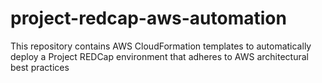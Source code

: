 # project-redcap-aws-automation
This repository contains AWS CloudFormation templates to automatically deploy a Project REDCap environment that adheres to AWS architectural best practices
